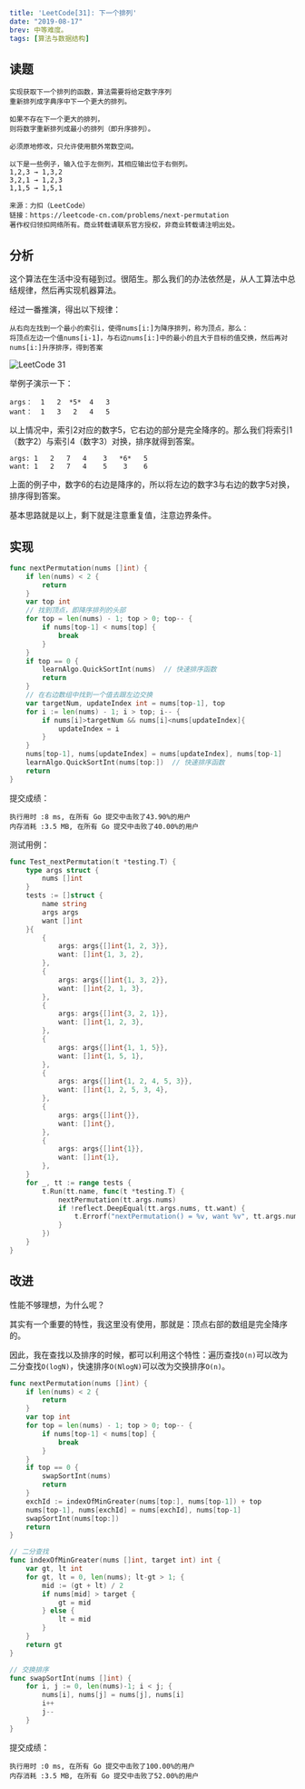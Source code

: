 ```yaml lw-blog-meta
title: 'LeetCode[31]: 下一个排列'
date: "2019-08-17"
brev: 中等难度。
tags: [算法与数据结构]
```


## 读题

```text
实现获取下一个排列的函数，算法需要将给定数字序列
重新排列成字典序中下一个更大的排列。

如果不存在下一个更大的排列，
则将数字重新排列成最小的排列（即升序排列）。

必须原地修改，只允许使用额外常数空间。

以下是一些例子，输入位于左侧列，其相应输出位于右侧列。
1,2,3 → 1,3,2
3,2,1 → 1,2,3
1,1,5 → 1,5,1

来源：力扣（LeetCode）
链接：https://leetcode-cn.com/problems/next-permutation
著作权归领扣网络所有。商业转载请联系官方授权，非商业转载请注明出处。
```

## 分析

这个算法在生活中没有碰到过。很陌生。那么我们的办法依然是，从人工算法中总结规律，然后再实现机器算法。

经过一番推演，得出以下规律：

```text
从右向左找到一个最小的索引i，使得nums[i:]为降序排列，称为顶点，那么：
将顶点左边一个值nums[i-1]，与右边nums[i:]中的最小的且大于目标的值交换，然后再对nums[i:]升序排序，得到答案
```

![LeetCode 31](../../../../tech-blog-pic/2019/2019-08-17-LeetCode-31.png)

举例子演示一下：

```text
args：  1   2  *5*  4   3
want：  1   3   2   4   5
```

以上情况中，索引2对应的数字5，它右边的部分是完全降序的。那么我们将索引1（数字2）与索引4（数字3）对换，排序就得到答案。

```text
args: 1   2   7   4    3   *6*   5
want: 1   2   7   4    5    3    6
```

上面的例子中，数字6的右边是降序的，所以将左边的数字3与右边的数字5对换，排序得到答案。

基本思路就是以上，剩下就是注意重复值，注意边界条件。

## 实现

```go
func nextPermutation(nums []int) {
    if len(nums) < 2 {
        return
    }
    var top int
    // 找到顶点，即降序排列的头部
    for top = len(nums) - 1; top > 0; top-- {
        if nums[top-1] < nums[top] {
            break
        }
    }
    if top == 0 {
        learnAlgo.QuickSortInt(nums)  // 快速排序函数
        return
    }
    // 在右边数组中找到一个值去跟左边交换
    var targetNum, updateIndex int = nums[top-1], top
    for i := len(nums) - 1; i > top; i-- {
        if nums[i]>targetNum && nums[i]<nums[updateIndex]{
            updateIndex = i
        }
    }
    nums[top-1], nums[updateIndex] = nums[updateIndex], nums[top-1]
    learnAlgo.QuickSortInt(nums[top:])  // 快速排序函数
    return
}
```

提交成绩：

```text
执行用时 :8 ms, 在所有 Go 提交中击败了43.90%的用户
内存消耗 :3.5 MB, 在所有 Go 提交中击败了40.00%的用户
```

测试用例：

```go
func Test_nextPermutation(t *testing.T) {
    type args struct {
        nums []int
    }
    tests := []struct {
        name string
        args args
        want []int
    }{
        {
            args: args{[]int{1, 2, 3}},
            want: []int{1, 3, 2},
        },
        {
            args: args{[]int{1, 3, 2}},
            want: []int{2, 1, 3},
        },
        {
            args: args{[]int{3, 2, 1}},
            want: []int{1, 2, 3},
        },
        {
            args: args{[]int{1, 1, 5}},
            want: []int{1, 5, 1},
        },
        {
            args: args{[]int{1, 2, 4, 5, 3}},
            want: []int{1, 2, 5, 3, 4},
        },
        {
            args: args{[]int{}},
            want: []int{},
        },
        {
            args: args{[]int{1}},
            want: []int{1},
        },
    }
    for _, tt := range tests {
        t.Run(tt.name, func(t *testing.T) {
            nextPermutation(tt.args.nums)
            if !reflect.DeepEqual(tt.args.nums, tt.want) {
                t.Errorf("nextPermutation() = %v, want %v", tt.args.nums, tt.want)
            }
        })
    }
}
```

## 改进

性能不够理想，为什么呢？

其实有一个重要的特性，我这里没有使用，那就是：顶点右部的数组是完全降序的。

因此，我在查找以及排序的时候，都可以利用这个特性：遍历查找`O(n)`可以改为二分查找`O(logN)`，快速排序`O(NlogN)`可以改为交换排序`O(n)`。

```go
func nextPermutation(nums []int) {
    if len(nums) < 2 {
        return
    }
    var top int
    for top = len(nums) - 1; top > 0; top-- {
        if nums[top-1] < nums[top] {
            break
        }
    }
    if top == 0 {
        swapSortInt(nums)
        return
    }
    exchId := indexOfMinGreater(nums[top:], nums[top-1]) + top
    nums[top-1], nums[exchId] = nums[exchId], nums[top-1]
    swapSortInt(nums[top:])
    return
}

// 二分查找
func indexOfMinGreater(nums []int, target int) int {
    var gt, lt int
    for gt, lt = 0, len(nums); lt-gt > 1; {
        mid := (gt + lt) / 2
        if nums[mid] > target {
            gt = mid
        } else {
            lt = mid
        }
    }
    return gt
}

// 交换排序
func swapSortInt(nums []int) {
    for i, j := 0, len(nums)-1; i < j; {
        nums[i], nums[j] = nums[j], nums[i]
        i++
        j--
    }
}
```

提交成绩：

```text
执行用时 :0 ms, 在所有 Go 提交中击败了100.00%的用户
内存消耗 :3.5 MB, 在所有 Go 提交中击败了52.00%的用户
```
